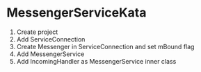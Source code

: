 # MessengerServiceKata
1. Create project
2. Add ServiceConnection
3. Create Messenger in ServiceConnection and set mBound flag
4. Add MessengerService
5. Add IncomingHandler as MessengerService inner class
